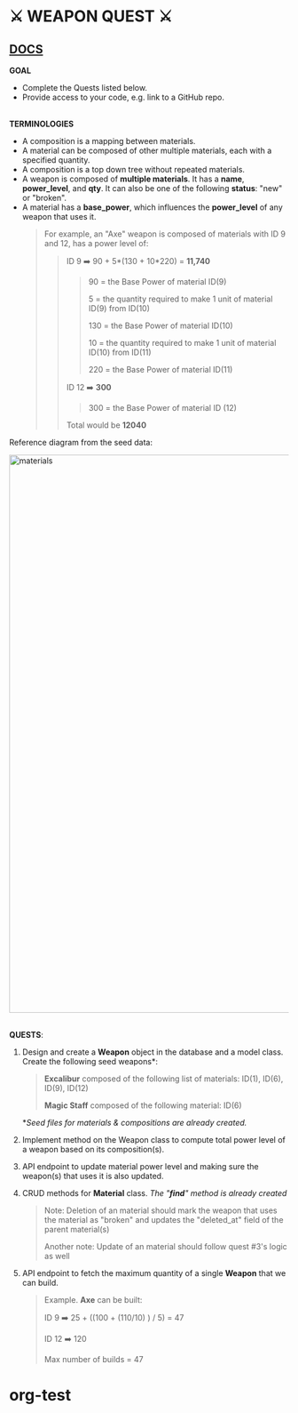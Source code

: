 # ⚔️ WEAPON QUEST ⚔️

## [DOCS](./docs/getting-started.md)

**GOAL**

- Complete the Quests listed below.
- Provide access to your code, e.g. link to a GitHub repo.
  <br />
  <br />

**TERMINOLOGIES**

- A composition is a mapping between materials.
- A material can be composed of other multiple materials, each with a specified quantity.
- A composition is a top down tree without repeated materials.
- A weapon is composed of **multiple materials**. It has a **name**, **power_level**, and **qty**. It can also be one of the following **status**: "new" or "broken".
- A material has a **base_power**, which influences the **power_level** of any weapon that uses it.
  > For example, an "Axe" weapon is composed of materials with ID 9 and 12, has a power level of:
  >
  > > ID 9 ➡️ 90 + 5*(130 + 10*220) = **11,740**
  > > > 90 = the Base Power of material ID(9)
  > > >
  > > > 5 = the quantity required to make 1 unit of material ID(9) from ID(10)
  > > >
  > > > 130 = the Base Power of material ID(10)
  > > >
  > > > 10 = the quantity required to make 1 unit of material ID(10) from ID(11)
  > > >
  > > > 220 = the Base Power of material ID(11)
  > >
  > > ID 12 ➡️ **300**
  > > > 300 = the Base Power of material ID (12)
  > >
  > > Total would be **12040**

Reference diagram from the seed data:
<br />

<img width="1004" alt="materials" src="https://user-images.githubusercontent.com/13532850/235346434-2f318669-ff0b-4b34-8156-5942eafa097b.png">

<br />
<br />

**QUESTS**:

1. Design and create a **Weapon** object in the database and a model class. Create the following seed weapons\*:

   > **Excalibur** composed of the following list of materials: ID(1), ID(6), ID(9), ID(12)
   >
   > **Magic Staff** composed of the following material: ID(6)

   \*_Seed files for materials & compositions are already created._

2. Implement method on the Weapon class to compute total power level of a weapon based on its composition(s).

3. API endpoint to update material power level and making sure the weapon(s) that uses it is also updated.

4. CRUD methods for **Material** class.
   _The "**find**" method is already created_
   > Note: Deletion of an material should mark the weapon that uses the material as "broken" and updates the "deleted_at" field of the parent material(s)
   >
   > Another note: Update of an material should follow quest #3's logic as well
5. API endpoint to fetch the maximum quantity of a single **Weapon** that we can build.
   > Example. **Axe** can be built:
   >
   > ID 9 ➡️ 25 + ((100 + (110/10) ) / 5) = 47
   >
   > ID 12 ➡️ 120
   >
   > Max number of builds = 47
# org-test
